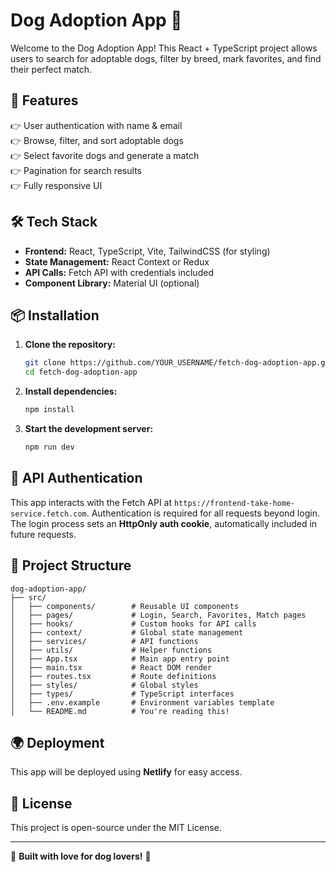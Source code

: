 # Dog Adoption App 🐶  

Welcome to the Dog Adoption App! This React + TypeScript project allows users to search for adoptable dogs, filter by breed, mark favorites, and find their perfect match.  

## 🚀 Features  
👉 User authentication with name & email  
👉 Browse, filter, and sort adoptable dogs  
👉 Select favorite dogs and generate a match  
👉 Pagination for search results  
👉 Fully responsive UI  

## 🛠️ Tech Stack  
- **Frontend:** React, TypeScript, Vite, TailwindCSS (for styling)  
- **State Management:** React Context or Redux  
- **API Calls:** Fetch API with credentials included  
- **Component Library:** Material UI (optional)  

## 📦 Installation  

1. **Clone the repository:**  
   ```sh  
   git clone https://github.com/YOUR_USERNAME/fetch-dog-adoption-app.git  
   cd fetch-dog-adoption-app  
   ```  

2. **Install dependencies:**  
   ```sh  
   npm install  
   ```  

3. **Start the development server:**  
   ```sh  
   npm run dev  
   ```  

## 🔑 API Authentication  
This app interacts with the Fetch API at `https://frontend-take-home-service.fetch.com`. Authentication is required for all requests beyond login. The login process sets an **HttpOnly auth cookie**, automatically included in future requests.  

## 📌 Project Structure  
```
dog-adoption-app/
├── src/
│   ├── components/        # Reusable UI components  
│   ├── pages/             # Login, Search, Favorites, Match pages  
│   ├── hooks/             # Custom hooks for API calls  
│   ├── context/           # Global state management  
│   ├── services/          # API functions  
│   ├── utils/             # Helper functions  
│   ├── App.tsx            # Main app entry point  
│   ├── main.tsx           # React DOM render  
│   ├── routes.tsx         # Route definitions  
│   ├── styles/            # Global styles  
│   ├── types/             # TypeScript interfaces  
│   ├── .env.example       # Environment variables template  
│   └── README.md          # You're reading this!  
```

## 🌍 Deployment  
This app will be deployed using **Netlify** for easy access.  

## 💜 License  
This project is open-source under the MIT License.  

---  
🐾 **Built with love for dog lovers!** 🐾  

